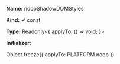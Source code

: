 **Name:** noopShadowDOMStyles

**Kind:** ✔ const

**Type:** Readonly<{ applyTo: () => void; }>

**Initializer:**

Object.freeze({
applyTo: PLATFORM.noop
})

